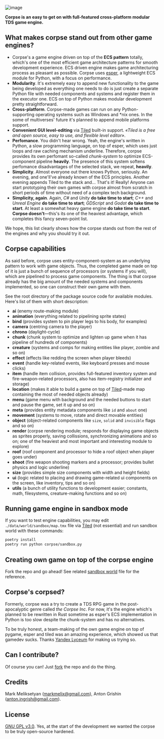 ![image](https://user-images.githubusercontent.com/104511335/214185748-a3026176-3d4d-4bbd-bf38-dabc50aae0c1.png)

**Corpse is an easy to get on with full-featured cross-platform modular TDS game engine.**

## What makes corpse stand out from other game engines?

- Corpse's a game engine driven on top of the **ECS pattern** totally, which's one of the most efficient game architecture patterns for smooth development experience. ECS driven engine makes game architecturing process as pleasant as possible. Corpse uses [esper](https://github.com/benmoran56/esper), a lightweight ECS module for Python, with a focus on performance.
- **Modularity**. It's extremely easy to append new functionality to the game being developed as everything one needs to do is just create a separate Python file with needed components and systems and register them in the executor one. ECS on top of Python makes modular development pretty straightforward.
- **Cross-platform**. Corpse-made games can run on any Python-supporting operating systems such as Windows and *nix ones. In the some of multiverses' future it's planned to append mobile platforms support.
- **Convenient GUI level-editing** via [Tiled](https://www.mapeditor.org/) built-in support. _«Tiled is a free and open source, easy to use, and flexible level editor»_.
- **Perfomance**. You didn't hear wrong. Yeah, the engine's written in Python, a slow programming language, on top of esper, which uses just loops and raw caching mechanism underline. Therefore, corpse provides its own perfomant so-called _chunk-system_ to optimize ECS-component pipeline **heavily**. The presence of this system softens perfomance disadvantages of the selected stack, we repeat, **heavily**.
- **Simplicity**. Almost everyone out there knows Python, seriously. An evening, and one'll've already known of the ECS principles. Another evening appends Tiled to the stack and... That's it! Really! Anyone can start prototyping their own games with corpse almost from scratch in short periods of time without need of a complex tech background.
- **Simplicity, again**. Again, _C#_ and _Unity_ **do take time to start**; _C++_ and _Unreal Engine_ **do take time to start**; _GDScript_ and _Godot_ **do take time to start**. At least a somewhat heavy game engine **do take time to start**. **Corpse doesn't**—this's its one of the heaviest advantage, which completes this fancy seven-point list.

We hope, this list clearly shows how the corpse stands out from the rest of the engines and why you should try it out.

## Corpse capabilities

As said before, corpse uses entity-component-system as an underlying pattern to work with game objects. Thus, the completed game made on top of it is just a bunch of sequence of processors (or systems if you will), which are pipelined to process game components. The thing is that corpse already has the big amount of the needed systems and components implemented, so one can construct their own game with them.

See the root directory of the package source code for available modules. Here's list of them with short description:
- **ai** (enemy route-making module)
- **animation** (everything related to pipelining sprite states)
- **bind** (provides system to pin player legs to his body, for examples)
- **camera** (centring camera to the player)
- **chrono** (daylight-cycle)
- **chunk** (chunk system to optimize and lighten up game when it has pipeline of hundreds of components)
- **creature** (systems and comps for making entities like player, zombie and so on)
- **effect** (effects like redding the screen when player bleeds)
- **event** (handle key-related events, like keyboard presses and mouse clicks)
- **item** (handle item collision, provides full-featured inventory system and fire-weapon-related processors, also has item-registry initializer and storage)
- **location** (makes it able to build a game on top of [Tiled](https://www.mapeditor.org)-made map containing the most of needed objects already)
- **menu** (game menu with background and the needed buttons to start and pause the game, set it up and so on)
- **meta** (provides entity metadata components like `id` and `about` one)
- **movement** (systems to move, rotate and direct movable entities)
- **object** (object-related components like `size`, `solid` and `invisible` flags and so on)
- **render** (corpse rendering module; responds for displaying game objects as sprites properly, saving collissions, synchronizing animations and so on; one of the heaviest and most important and interesting module to explore)
- **roof** (roof component and processor to hide a roof object when player  goes under)
- **shoot** (fire weapon shooting markers and a processor; provides bullet physics and logic underline)
- **size** (provides simple size components with width and height fields)
- **ui** (logic related to placing and drawing game-related ui components on the screen, like inventory, tips and so on)
- **utils** (a bunch of utility functions to development easier; constants, math, filesystems, creature-making functions and so on)

## Running game engine in sandbox mode

If you want to test engine capabilities, you may edit `./data/world/sandbox/map.tmx` file via [Tiled](https://www.mapeditor.org/) (not essential) and run sandbox world with these commands:

``` sh
poetry install
poetry run python corpse/sandbox.py
```

## Creating own game on top of the corpse engine

Fork the repo and go ahead! See related [sandbox world](./corpse/sandbox.py) file for the reference.

## Corpse's corpsed?

Formerly, corpse was a try to create a TDS RPG game in the post-apocalyptic genre called *the Corpse Inc*. For now, it's the engine which's planned to be rewritten in Rust sometime as esper's ECS implementation in Python is too slow despite the chunk-system and has no alternatives.

To be truly honest, a team-making of the own game engine on top of pygame, esper and tiled was an amazing experience, which showed us that gamedev sucks. Thanks [Yandex Lyceum](https://lyceum.yandex.ru/) for making us trying so.

## Can I contribute?

Of course you can! Just [fork](https://github.com/markmelix/corpse/fork) the repo and do the thing.

## Credits

Mark Meliksetyan (<markmelix@gmail.com>), Anton Grishin (<anton.ingrish@gmail.com>).

## License

[GNU GPL v3.0](./LICENSE). Yes, at the start of the development we wanted the corpse to be truly open-source hardened.
